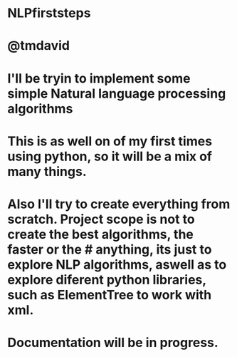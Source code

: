 # NLPfirststeps
# @tmdavid
# I'll be tryin to implement some simple Natural language processing algorithms
# This is as well on of my first times using python, so it will be a mix of many things.
# Also I'll try to create everything from scratch. Project scope is not to create the best algorithms, the faster or the        # anything, its just to explore NLP algorithms, aswell as to explore diferent python libraries, such as ElementTree to work with xml.
# Documentation will be in progress.
